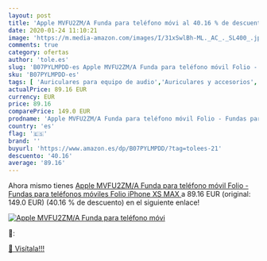 ```yaml
---
layout: post
title: 'Apple MVFU2ZM/A Funda para teléfono móvi al 40.16 % de descuento'
date: 2020-01-24 11:10:21
image: 'https://m.media-amazon.com/images/I/31xSwlBh-ML._AC_._SL400_.jpg'
comments: true
category: ofertas
author: 'tole.es'
slug: 'B07PYLMPDD-es Apple MVFU2ZM/A Funda para teléfono móvil Folio - Fundas...'
sku: 'B07PYLMPDD-es'
tags: [ 'Auriculares para equipo de audio','Auriculares y accesorios','Electrónica','Electrónica para moto','Electrónica para vehículos','Soportes para moto','apple','iphone', ]
actualPrice: 89.16 EUR
currency: EUR
price: 89.16
comparePrice: 149.0 EUR
prodname: 'Apple MVFU2ZM/A Funda para teléfono móvil Folio - Fundas para teléfonos móviles  Folio  iPhone XS MAX '
country: 'es'
flag: '🇪🇸'
brand: ''
buyurl: 'https://www.amazon.es/dp/B07PYLMPDD/?tag=tolees-21'
descuento: '40.16'
average: '89.16'
---
```


Ahora mismo tienes [Apple MVFU2ZM/A Funda para teléfono móvil Folio - Fundas para teléfonos móviles  Folio  iPhone XS MAX ](https://www.amazon.es/dp/B07PYLMPDD/?tag=tolees-21) a 89.16 EUR (original: 149.0 EUR) (40.16 %  de descuento) en el siguiente enlace!

[![Apple MVFU2ZM/A Funda para teléfono móvi](https://m.media-amazon.com/images/I/31xSwlBh-ML._AC_._SL400_.jpg)](https://www.amazon.es/dp/B07PYLMPDD/?tag=tolees-21)

🔎:


[🛒 Visítala!!!](https://www.amazon.es/dp/B07PYLMPDD/?tag=tolees-21)
